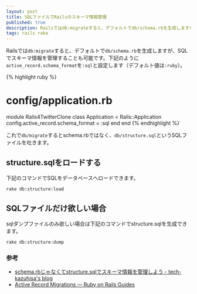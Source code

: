 ```yaml
---
layout: post
title: SQLファイルでRailsのスキーマ情報管理
published: true
description: Railsではdb:migrateすると、デフォルトでdb/schema.rbを生成しますが、SQLでスキーマ情報を管理することも可能です。下記のようにactive_record.schema_formatを:sqlと設定します。
tags: rails rake
---
```


Railsでは`db:migrate`すると、デフォルトで`db/schema.rb`を生成しますが、SQLでスキーマ情報を管理することも可能です。下記のように`active_record.schema_format`を`:sql`と設定します（デフォルト値は`:ruby`）。

{% highlight ruby %}
# config/application.rb
module Rails4TwitterClone
  class Application < Rails::Application
    config.active_record.schema_format = :sql
  end
end
{% endhighlight %}

これで`db/migrate`するとschema.rbではなく、`db/structure.sql`というSQLファイルを吐きます。

## structure.sqlをロードする

下記のコマンドでSQLをデータベースへロードできます。

    rake db:structure:load

## SQLファイルだけ欲しい場合

sqlダンプファイルのみ欲しい場合は下記のコマンドでstructure.sqlを生成できます。

    rake db:structure:dump

### 参考
* [schema.rbじゃなくてstructure.sqlでスキーマ情報を管理しよう - tech-kazuhisa's blog](http://tech-kazuhisa.hatenablog.com/entry/20130902/1378126825)
* [Active Record Migrations — Ruby on Rails Guides](http://edgeguides.rubyonrails.org/active_record_migrations.html#types-of-schema-dumps)
